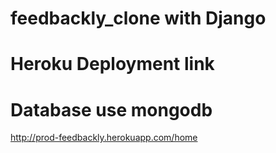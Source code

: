 # feedbackly_clone with Django
# Heroku Deployment link

# Database use mongodb

http://prod-feedbackly.herokuapp.com/home
